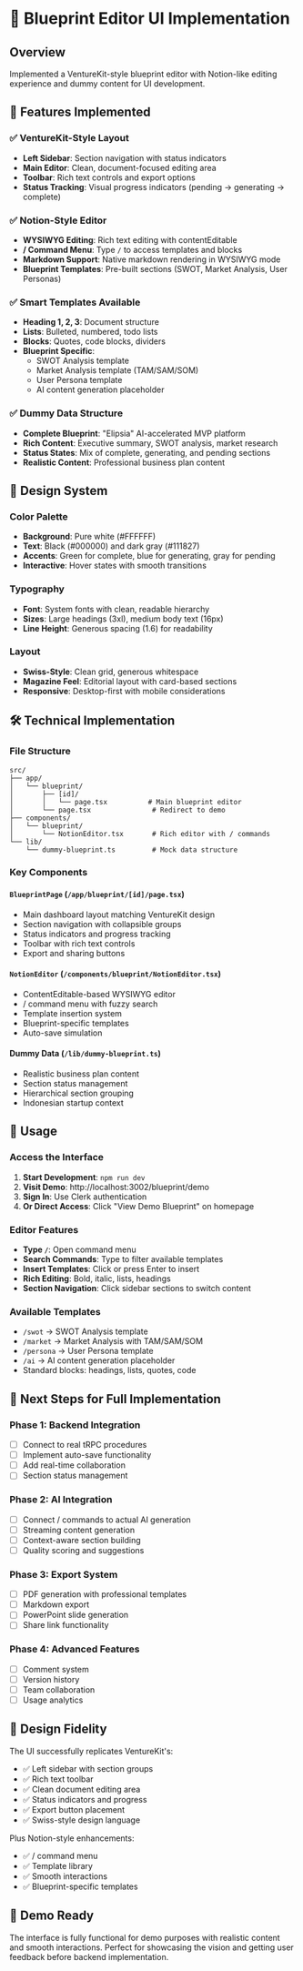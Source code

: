# 🎯 Blueprint Editor UI Implementation

## Overview
Implemented a VentureKit-style blueprint editor with Notion-like editing experience and dummy content for UI development.

## 🚀 Features Implemented

### ✅ VentureKit-Style Layout
- **Left Sidebar**: Section navigation with status indicators
- **Main Editor**: Clean, document-focused editing area  
- **Toolbar**: Rich text controls and export options
- **Status Tracking**: Visual progress indicators (pending → generating → complete)

### ✅ Notion-Style Editor
- **WYSIWYG Editing**: Rich text editing with contentEditable
- **/ Command Menu**: Type `/` to access templates and blocks
- **Markdown Support**: Native markdown rendering in WYSIWYG mode
- **Blueprint Templates**: Pre-built sections (SWOT, Market Analysis, User Personas)

### ✅ Smart Templates Available
- **Heading 1, 2, 3**: Document structure
- **Lists**: Bulleted, numbered, todo lists  
- **Blocks**: Quotes, code blocks, dividers
- **Blueprint Specific**:
  - SWOT Analysis template
  - Market Analysis template (TAM/SAM/SOM)
  - User Persona template
  - AI content generation placeholder

### ✅ Dummy Data Structure
- **Complete Blueprint**: "Elipsia" AI-accelerated MVP platform
- **Rich Content**: Executive summary, SWOT analysis, market research
- **Status States**: Mix of complete, generating, and pending sections
- **Realistic Content**: Professional business plan content

## 🎨 Design System

### Color Palette
- **Background**: Pure white (#FFFFFF)
- **Text**: Black (#000000) and dark gray (#111827)
- **Accents**: Green for complete, blue for generating, gray for pending
- **Interactive**: Hover states with smooth transitions

### Typography
- **Font**: System fonts with clean, readable hierarchy
- **Sizes**: Large headings (3xl), medium body text (16px)
- **Line Height**: Generous spacing (1.6) for readability

### Layout
- **Swiss-Style**: Clean grid, generous whitespace
- **Magazine Feel**: Editorial layout with card-based sections
- **Responsive**: Desktop-first with mobile considerations

## 🛠️ Technical Implementation

### File Structure
```
src/
├── app/
│   └── blueprint/
│       ├── [id]/
│       │   └── page.tsx          # Main blueprint editor
│       └── page.tsx               # Redirect to demo
├── components/
│   └── blueprint/
│       └── NotionEditor.tsx       # Rich editor with / commands
└── lib/
    └── dummy-blueprint.ts         # Mock data structure
```

### Key Components

#### `BlueprintPage` (`/app/blueprint/[id]/page.tsx`)
- Main dashboard layout matching VentureKit design
- Section navigation with collapsible groups
- Status indicators and progress tracking
- Toolbar with rich text controls
- Export and sharing buttons

#### `NotionEditor` (`/components/blueprint/NotionEditor.tsx`)
- ContentEditable-based WYSIWYG editor
- / command menu with fuzzy search
- Template insertion system
- Blueprint-specific templates
- Auto-save simulation

#### Dummy Data (`/lib/dummy-blueprint.ts`)
- Realistic business plan content
- Section status management
- Hierarchical section grouping
- Indonesian startup context

## 🔧 Usage

### Access the Interface
1. **Start Development**: `npm run dev`
2. **Visit Demo**: http://localhost:3002/blueprint/demo
3. **Sign In**: Use Clerk authentication 
4. **Or Direct Access**: Click "View Demo Blueprint" on homepage

### Editor Features
- **Type `/`**: Open command menu
- **Search Commands**: Type to filter available templates
- **Insert Templates**: Click or press Enter to insert
- **Rich Editing**: Bold, italic, lists, headings
- **Section Navigation**: Click sidebar sections to switch content

### Available Templates
- `/swot` → SWOT Analysis template
- `/market` → Market Analysis with TAM/SAM/SOM
- `/persona` → User Persona template
- `/ai` → AI content generation placeholder
- Standard blocks: headings, lists, quotes, code

## 🎯 Next Steps for Full Implementation

### Phase 1: Backend Integration
- [ ] Connect to real tRPC procedures
- [ ] Implement auto-save functionality  
- [ ] Add real-time collaboration
- [ ] Section status management

### Phase 2: AI Integration
- [ ] Connect / commands to actual AI generation
- [ ] Streaming content generation
- [ ] Context-aware section building
- [ ] Quality scoring and suggestions

### Phase 3: Export System
- [ ] PDF generation with professional templates
- [ ] Markdown export
- [ ] PowerPoint slide generation  
- [ ] Share link functionality

### Phase 4: Advanced Features
- [ ] Comment system
- [ ] Version history
- [ ] Team collaboration
- [ ] Usage analytics

## 🎨 Design Fidelity

The UI successfully replicates VentureKit's:
- ✅ Left sidebar with section groups
- ✅ Rich text toolbar
- ✅ Clean document editing area
- ✅ Status indicators and progress
- ✅ Export button placement
- ✅ Swiss-style design language

Plus Notion-style enhancements:
- ✅ / command menu
- ✅ Template library
- ✅ Smooth interactions
- ✅ Blueprint-specific templates

## 🚀 Demo Ready
The interface is fully functional for demo purposes with realistic content and smooth interactions. Perfect for showcasing the vision and getting user feedback before backend implementation.